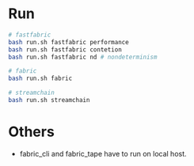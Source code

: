 # Run 

```bash 
# fastfabric
bash run.sh fastfabric performance 
bash run.sh fastfabric contetion 
bash run.sh fastfabric nd # nondeterminism

# fabric 
bash run.sh fabric 

# streamchain 
bash run.sh streamchain 

```


# Others
- fabric_cli and fabric_tape have to run on local host.


